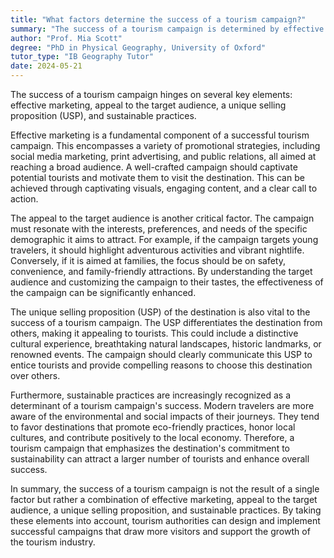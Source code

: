 ```yaml
---
title: "What factors determine the success of a tourism campaign?"
summary: "The success of a tourism campaign is determined by effective marketing, target audience appeal, unique selling proposition, and sustainable practices."
author: "Prof. Mia Scott"
degree: "PhD in Physical Geography, University of Oxford"
tutor_type: "IB Geography Tutor"
date: 2024-05-21
---
```


The success of a tourism campaign hinges on several key elements: effective marketing, appeal to the target audience, a unique selling proposition (USP), and sustainable practices.

Effective marketing is a fundamental component of a successful tourism campaign. This encompasses a variety of promotional strategies, including social media marketing, print advertising, and public relations, all aimed at reaching a broad audience. A well-crafted campaign should captivate potential tourists and motivate them to visit the destination. This can be achieved through captivating visuals, engaging content, and a clear call to action.

The appeal to the target audience is another critical factor. The campaign must resonate with the interests, preferences, and needs of the specific demographic it aims to attract. For example, if the campaign targets young travelers, it should highlight adventurous activities and vibrant nightlife. Conversely, if it is aimed at families, the focus should be on safety, convenience, and family-friendly attractions. By understanding the target audience and customizing the campaign to their tastes, the effectiveness of the campaign can be significantly enhanced.

The unique selling proposition (USP) of the destination is also vital to the success of a tourism campaign. The USP differentiates the destination from others, making it appealing to tourists. This could include a distinctive cultural experience, breathtaking natural landscapes, historic landmarks, or renowned events. The campaign should clearly communicate this USP to entice tourists and provide compelling reasons to choose this destination over others.

Furthermore, sustainable practices are increasingly recognized as a determinant of a tourism campaign's success. Modern travelers are more aware of the environmental and social impacts of their journeys. They tend to favor destinations that promote eco-friendly practices, honor local cultures, and contribute positively to the local economy. Therefore, a tourism campaign that emphasizes the destination's commitment to sustainability can attract a larger number of tourists and enhance overall success.

In summary, the success of a tourism campaign is not the result of a single factor but rather a combination of effective marketing, appeal to the target audience, a unique selling proposition, and sustainable practices. By taking these elements into account, tourism authorities can design and implement successful campaigns that draw more visitors and support the growth of the tourism industry.
    